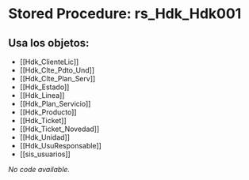 # Stored Procedure: rs_Hdk_Hdk001

## Usa los objetos:
- [[Hdk_ClienteLic]]
- [[Hdk_Clte_Pdto_Und]]
- [[Hdk_Clte_Plan_Serv]]
- [[Hdk_Estado]]
- [[Hdk_Linea]]
- [[Hdk_Plan_Servicio]]
- [[Hdk_Producto]]
- [[Hdk_Ticket]]
- [[Hdk_Ticket_Novedad]]
- [[Hdk_Unidad]]
- [[Hdk_UsuResponsable]]
- [[sis_usuarios]]

*No code available.*
